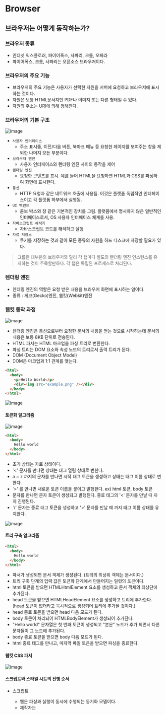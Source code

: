 # Browser

## 브라우저는 어떻게 동작하는가?

### 브라우저 종류

- 인터넷 익스플로러, 파이어폭스, 사파리, 크롬, 오페라
- 파이어폭스, 크롬, 사파리는 오픈소스 브라우저이다.

### 브라우저의 주요 기능

- 브라우저의 주요 기능은 사용자가 선택한 자원을 서버에 요청하고 브라우저에 표시하는 것이다.
- 자원은 보틍 HTML문서지만 PDF나 이미지 또는 다른 형태일 수 있다.
- 자원의 주소는 URI에 의해 정해진다.

### 브라우저의 기본 구조

![image](https://user-images.githubusercontent.com/68647194/104270439-def37400-54db-11eb-962c-dc91fabf2532.png)

- `사용자 인터페이스`
  - 주소 표시줄, 이전/다음 버튼, 북마크 메뉴 등 요청한 페이지를 보여주는 창을 제외한 나머지 모든 부분이다.
- `브라우저 엔진`
  - 사용자 인터페이스와 렌더링 엔진 사이의 동작을 제어
- `렌더링 엔진`
  - 요청한 콘텐츠를 표시. 예를 들어 HTML을 요청하면 HTML과 CSS를 파싱하여 화면에 표시한다.
- `통신`
  - HTTP 요청과 같은 네트워크 호출에 사용됨. 이것은 플랫폼 독립적인 인터페이스이고 각 플랫폼 하부에서 실행됨.
- `UI 백엔드`
  - 콤보 박스와 창 같은 기본적인 장치를 그림. 플랫폼에서 명시하지 않은 일반적인 인터페이스로서, OS 사용자 인터페이스 체계를 사용.
- `자바스크립트 해석기`
  - 자바스크립트 코드를 해석하고 실행
- `자료 저장소`
  - 쿠키를 저장하는 것과 같이 모든 종류의 자원을 하드 디스크에 자장할 필요가 있다.

> 크롬은 대부분의 브라우저와 달리 각 탭마다 별도의 렌더링 엔진 인스턴스를 유지하는 것이 주목할만하다. 각 탭은 독립된 프로세스로 처리된다.

### 렌더링 엔진

- 렌더링 엔진의 역할은 요청 받은 내용을 브라우저 화면에 표시하는 일이다.
- 종류 : 게코(Gecko)엔진, 웹킷(Webkit)엔진

### 웹킷 동작 과정

![image](https://user-images.githubusercontent.com/68647194/104271325-02b7b980-54de-11eb-85b9-5e97bae47a0f.png)

- 렌더링 엔진은 통신으로부터 요청한 문서의 내용을 얻는 것으로 시작하는데 문서의 내용은 보통 8KB 단위로 전송된다.
- HTML 파서는 HTML 마크업을 파싱 트리로 변환한다.
- 파싱 트리는 DOM 요소와 속성 노드의 트리로서 출력 트리가 된다.
- DOM (Document Object Model)
- DOM은 마크업과 1:1 관계를 맺는다.

```html
<html>
  <body>
    <p>Hello World</p>
    <div><img src="example.png" /></div>
  </body>
</html>
```

![image](https://user-images.githubusercontent.com/68647194/104272247-0f3d1180-54e0-11eb-9daf-a1055abc65bd.png)

#### 토큰화 알고리즘

![image](https://user-images.githubusercontent.com/68647194/104272593-cfc2f500-54e0-11eb-9b7f-472457120364.png)

```html
<html>
  <body>
    Hello world
  </body>
</html>
```

- 초기 상태는 자료 상태이다.
- '<' 문자를 만나면 상태는 태그 열림 상태로 변한다.
- a ~ z 까지의 문자를 만나면 시작 태그 토큰을 생성하고 상태는 태그 이름 상태로 변한다.
- '>' 를 만나면 새로운 토큰 이름을 붙이고 발행한다. ex) html 토큰, body 토큰
- 문자를 만나면 문자 토큰이 생성되고 발행된다. 종료 태그의 '<' 문자를 만날 때 까지 진행된다.
- '/' 문자는 종료 태그 토큰을 생성하고 '>' 문자를 만날 때 까지 태그 이름 상태를 유지한다.

![image](https://user-images.githubusercontent.com/68647194/104273979-30533180-54e3-11eb-9003-2b39e8f7f3e2.png)

#### 트리 구축 알고리즘

```html
<html>
  <body>
    Hello world
  </body>
</html>
```

- 파서가 생성되면 문서 객체가 생성된다. (트리의 최상위 객체는 문서이다.)
- 트리 구축 단계의 입력 값은 토큰화 단계에서 만들어지는 일련의 토큰이다.
- html 토큰을 받으면 HTMLHtmlElement 요소를 생성하고 문서 객체의 최상단에 추가된다.
- head 토큰을 받으면 HTMLHeadElement 요소를 생성하고 트리에 추가한다.<br>
  (head 토큰이 없더라고 묵시적으로 생성되어 트리에 추가될 것이다.)
- head 종료 토큰을 받으면 head 다음 모드가 된다.
- body 토큰이 처리되어 HTMLBodyElement가 생성되어 추가된다.
- "Hello world" 문자열은 첫 번째 토큰이 생성되고 "본문" 노드가 추가 되면서 다른 문자들이 그 노드에 추가된다.
- body 종료 토큰을 받으면 body 다음 모드가 된다.
- html 종료 태그를 만나고, 마지막 파일 토큰을 받으면 파싱을 종료한다.

#### 웹킷 CSS 파서

![image](https://user-images.githubusercontent.com/68647194/104284445-60a3cb80-54f5-11eb-80fe-41cb1927e58c.png)

#### 스크립트와 스타일 시트의 진행 순서

- 스크립트

  - 웹은 파싱과 실행이 동시에 수행되는 동기화 모델이다.
  - 제작자는 <script> 태그를 만나면 즉시 파싱하고 실행하기를 기대한다.
  - 스크립트가 실행되는 동안 문서의 파싱은 중단된다.
  - 스크립트가 외부에 있는 경우 우선 네트워크로부터 자원을 가져와야 하는데 이 또한 실시간으로 처리되고 자원을 받을 때 까지 파싱은 중단된다.
  - 제작자는 스크립트를 지연으로 표시할 수 있는데 지연으로 표시하게 되면 문서 파싱은 중단되지 않고 문서 파싱이 완료된 이후에 스크립트가 실행된다.
  - HTML5는 스크립트를 비동기로 처리하는 속성을 추가했기 때문에 별도의 맥락에 의해 파싱되고 실행된다.

- 예측 파싱

  - 웹킷과 파이어폭스는 예측 파싱과 같은 최적화를 지원한다.
  - 스크립트를 실행하는 동안 다른 스레드는 네트워크로부터 다른 자원을 찾아 내려받고 문서의 나머지 부분을 파싱한다.
  - 이런 방법은 자원을 병렬로 연결하여 받을 수 있고 전체적인 속도를 개선한다.
  - 참고로 예측 파서는 DOM 트리를 수정하지 않고 메인 파서의 일로 넘긴다. 예측 파서는 외부 스크립트, 외부 스타일 시트와 외부 이미지와 같이 참조된 외부 자원을 파싱할 뿐이다.

- 스타일 시트
  - 이론적으로 스타일 시트는 DOM 트리를 변경하지 않기 때문에 문서 파싱을 기다리거나 중단할 이유가 없다. 그러나 스크립트가 문서를 파싱하는 동안 스타일 정보를 요청하는 경우라면 문제가 된다. 스타일이 파싱되지 않은 상태라면 스크립트는 잘못된 결과를 내놓기 때문에 많은 문제를 야기한다. 파이어폭스는 아직 로드 중이거나 파싱 중인 스타일 시트가 있는 경우 모든 스크립트의 실행을 중단한다. 한편 웹킷은 로드되지 않은 스타일 시트 가운데 문제가 될만한 속성이 있을 때에만 스크립트를 중단한다.

#### 렌더 트리 구축

- DOM 트리가 구축되는 동안 브라우저는 렌더 트리를 구축한다.
- 이 구성 요소를 웹킷에서는 렌더러라는 용어를 사용한다.
- 렌더러는 자신과 자식 요소를 어떻게 배치하고 그려내야 하는지 알고 있다.
- 각 렌더러는 CSS2명세에 따라 노드의 CSS박스에 부합하는 사각형을 표시한다.
- 웹킷은 dispaly 속성에 따라 DOM 노드에 어떤 유형의 렌더러를 만들어야 하는지 결정한다.
- 요소 유형 또한 고려해야 하는데, 예를 들면 폼 콘드롤과 표는 특별한 구조이다. 요소가 특별한 렌더러를 만들어야 한다면 웹킷은 createRenderer 메서드를 무시하고 비기하학 정보를 포함하는 스타일 객체를 표한다.

#### DOM 트리와 렌더 트리의 관계

- 렌더러는 DOM 요소에 부합하지만 1:1로 대응하는 관계는 아니다.
- 예를 들어 head 요소와 같은 **비시각적 DOM 요소는 렌터 트리에 추가되지 않는다.**
- 또한 display 속성에 none 값이 할당된 요소는 트리에 나타나지 않는다.
  (visibiliy 속성에 hidden 값이 할당된 요소는 트리에 나타난다.)
- 여러 개의 시각 객체와 대응하는 DOM 요소도 있는데 이것들은 보통 하나의 사각형으로 묘사할 수 없는 복잡한 구조다.
- 예를 들면 select 요소는 '표시 영역, 드롭다운 목록, 버튼' 표시를 위한 3개의 렌더러가 있다. 또한 한 줄에 충분히 표시할 수 없는 문자가 여러 줄로 바뀔 때 새 줄은 별도의 렌더러로 추가된다.
- 어떤 렌더 객체는 DOM 노드에 대응하지만 트리의 동일한 위치에 있지 않다. float 처리된 요소 또는 position 속성 값이 absolute로 처리된 요소는 흐름에서 벗어나 트리의 다른 곳에 배치된 상태로 형상이 그려진다. 대신 자리 표시자가 원래 있어야 할 곳에 배치된다.

#### 트리를 구축하는 과정

- 웹킷에서는 스타일을 결정하고 렌더러를 만드는 과정을 "어태지먼드(ataachment)" 라고 부른다.
- 모든 DOM 노드에는 attach 메서드가 있다.
- 어태치먼트는 동기적인데 DOM 트리에 노드를 추가하면 새 노드의 "attach" 메서드를 호출한다.
- html 태그와 body 태그를 처리함으로써 렌더 트리 루트를 구성한다. 루트 렌더 객체는 CSS 명세에서 포함 블록(다른 모든 블록을 포함하는 최상위 블록)이라고 부르는 그것과 일치한다. 파이어폭스는 이것을 ViewPortFrame이라 부르고 웹킷은 RenderView라고 부른다. 이것이 문서가 가리키는 렌더 객체다. 트리의 나머지 부분은 DOM 노드를 추가함으로써 구축된다.

![image](https://user-images.githubusercontent.com/68647194/104288482-32c18580-54fb-11eb-88a6-d5a9a2171ff1.png)

## SPA(Single Page Application)

- 이전의 웹 페이지는 서버로부터 완전한 HTML을 전송 받아 웹 페이지 전체를 렌더링하는 방식으로 동작했다.
- 따라서 화면이 전환되면 서버로부터 새로운 HTML을 전송 받아 웹 페이지 전체를 처음부터 다시 렌더링하였다. 이는 변경이 없는 부분까지 포함된 HTML을 서버로부터 다시 전송 받기 때문에 불필요한 데이터 통신이 발생하고, 변경이 없는 부분까지 처음부터 다시 렌더링해야 하기 때문에 퍼포먼스 측면에서도 불리한 방식이다.
- 이로 인해 화면 전환이 일어나면 화면이 순간적으로 깜박이는 현상이 발생하고 이는 웹 애플리케이션의 한계로 받아들여 졌다.
- Ajax의 등장은 이전의 패러다임을 획기적으로 전환했다. 즉, 웹 페이지의 변경이 필요 없는 부분은 다시 렌더링하지 않고, 서버로부터 필요한 데이터만을 전송 받아 변경이 필요한 부분만을 한정적으로 렌더링하는 방식이 가능해진 것이다.
- 이로 인해 웹 브라우저에서도 데스크톱 애플리케이션과 유사한 빠른 퍼포먼스와 부드러운 화면 전환이 가능케 되었다.
- Node.js는 데이터를 실시간 처리하여 빈번한 I/O가 발생하는 SPA에 적합하다.

💡 참고 자료

- https://d2.naver.com/helloworld/59361
- https://poiemaweb.com/js-introduction
